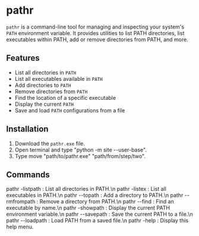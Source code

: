 # pathr

`pathr` is a command-line tool for managing and inspecting your system's `PATH` environment variable. It provides utilities to list PATH directories, list executables within PATH, add or remove directories from PATH, and more.

## Features

- List all directories in `PATH`
- List all executables available in `PATH`
- Add directories to `PATH`
- Remove directories from `PATH`
- Find the location of a specific executable
- Display the current `PATH`
- Save and load `PATH` configurations from a file

## Installation

1. Download the `pathr.exe` file.
2. Open terminal and type "python -m site --user-base".
3. Type move "path/to/pathr.exe" "path/from/step/two".

## Commands

pathr -listpath         : List all directories in PATH.\n
pathr -listex           : List all executables in PATH.\n
pathr --topath <path>   : Add a directory to PATH.\n
pathr --rmfrompath <path>: Remove a directory from PATH.\n
pathr --find <name>     : Find an executable by name.\n
pathr -showpath        : Display the current PATH environment variable.\n
pathr --savepath        : Save the current PATH to a file.\n
pathr --loadpath <file> : Load PATH from a saved file.\n
pathr -help             : Display this help menu.

